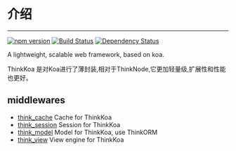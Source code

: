 # 介绍
-----

[![npm version](https://badge.fury.io/js/thinkkoa.svg)](https://badge.fury.io/js/thinkkoa)
[![Build Status](https://travis-ci.org/richenlin/thinkkoa.svg?branch=master)](https://travis-ci.org/richenlin/thinkkoa)
[![Dependency Status](https://david-dm.org/richenlin/thinkkoa.svg)](https://david-dm.org/richenlin/thinkkoa)

A lightweight, scalable web framework, based on koa.

ThinkKoa 是对Koa进行了薄封装,相对于ThinkNode,它更加轻量级,扩展性和性能也更好。

## middlewares

* [think_cache](https://github.com/richenlin/think_cache) Cache for ThinkKoa
* [think_session](https://github.com/richenlin/think_session) Session for ThinkKoa
* [think_model](https://github.com/richenlin/think_model) Model for ThinkKoa, use ThinkORM
* [think_view](https://github.com/richenlin/think_view) View engine for ThinkKoa